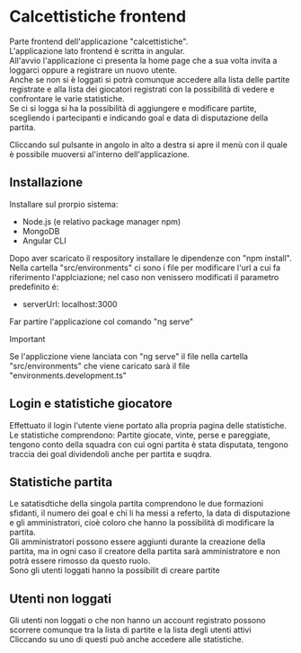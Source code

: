 # Calcettistiche frontend

Parte frontend dell'applicazione "calcettistiche".<br>
L'applicazione lato frontend è scritta in angular.<br>
All'avvio l'applicazione ci presenta la home page che a sua volta invita a loggarci oppure a registrare un nuovo utente.<br>
Anche se non si è loggati si potrà comunque accedere alla lista delle partite registrate e alla lista dei giocatori registrati con la possibilità di vedere e confrontare le varie statistiche.<br>
Se ci si logga si ha la possibilità di aggiungere e modificare partite, scegliendo i partecipanti e indicando goal e data di disputazione della partita.<br>

Cliccando sul pulsante in angolo in alto a destra si apre il menù con il quale è possibile muoversi al'interno dell'applicazione.<br>

## Installazione
Installare sul prorpio sistema:
- Node.js (e relativo package manager npm)
- MongoDB
- Angular CLI
  
Dopo aver scaricato il respository installare le dipendenze con "npm install".<br>
Nella cartella "src/environments" ci sono i file per modificare l'url a cui fa riferimento l'applciazione; nel caso non venissero modificati il parametro predefinito é:
 - serverUrl: localhost:3000

Far partire l'applicazione col comando "ng serve"

>[!IMPORTANT]
>Se l'appliczione viene lanciata con "ng serve" il file nella cartella "src/environments" che viene caricato sarà il file "environments.development.ts"

## Login e statistiche giocatore
Effettuato il login l'utente viene portato alla propria pagina delle statistiche.<br>
Le statistiche comprendono: Partite giocate, vinte, perse e pareggiate, tengono conto della squadra con cui ogni partita è stata disputata, tengono traccia dei goal dividendoli anche per partita e suqdra.<br>

## Statistiche partita
Le satatisdtiche della singola partita comprendono le due formazioni sfidanti, il numero dei goal e chi li ha messi a referto, la data di disputazione e gli amministratori, cioè coloro che hanno la possibilità di modificare la partita.<br>
Gli amministratori possono essere aggiunti durante la creazione della partita, ma in ogni caso il creatore della partita sarà amministratore e non potrà essere rimosso da questo ruolo.<br>
Sono gli utenti loggati hanno la possibilit di creare partite<br>

## Utenti non loggati
Gli utenti non loggati o che non hanno un account registrato possono scorrere comunque tra la lista di partite e la lista degli utenti attivi<br>
Cliccando su uno di questi può anche accedere alle statistiche.<br> 
